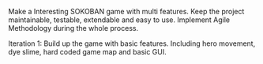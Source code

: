 Make a Interesting SOKOBAN game with multi features.
Keep the project maintainable, testable, extendable and easy to use.
Implement Agile Methodology during the whole process.

Iteration 1:
Build up the game with basic features. Including hero movement, dye slime, hard coded game map and basic GUI.
